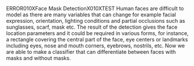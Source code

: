 ERROR010XFace Mask DetectionX010XTEST 
 Human faces are difficult to model as there are many variables that can change for example facial expression, orientation, lighting conditions and partial occlusions such as sunglasses, scarf, mask etc. The result of the detection gives the face location parameters and it could be required in various forms, for instance, a rectangle covering the central part of the face, eye centers or landmarks including eyes, nose and mouth corners, eyebrows, nostrils, etc. Now we are able to make a classifier that can differentiate between faces with masks and without masks.
